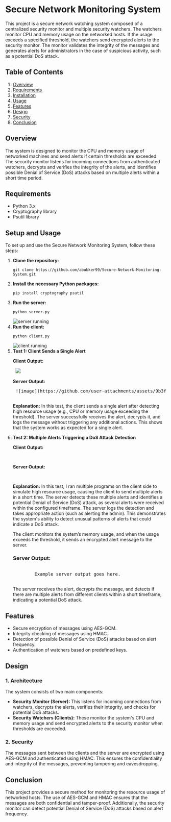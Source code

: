 <h1>Secure Network Monitoring System</h1>

<p>This project is a secure network watching system composed of a centralized security monitor and multiple security watchers. The watchers monitor CPU and memory usage on the networked hosts. If the usage exceeds a specified threshold, the watchers send encrypted alerts to the security monitor. The monitor validates the integrity of the messages and generates alerts for administrators in the case of suspicious activity, such as a potential DoS attack.</p>

<h2>Table of Contents</h2>
<ol>
    <li><a href="#overview">Overview</a></li>
    <li><a href="#requirements">Requirements</a></li>
    <li><a href="#installation">Installation</a></li>
    <li><a href="#usage">Usage</a></li>
    <li><a href="#features">Features</a></li>
    <li><a href="#design">Design</a></li>
    <li><a href="#security">Security</a></li>
    <li><a href="#conclusion">Conclusion</a></li>
</ol>

<h2 id="overview">Overview</h2>
<p>The system is designed to monitor the CPU and memory usage of networked machines and send alerts if certain thresholds are exceeded. The security monitor listens for incoming connections from authenticated watchers, decrypts and verifies the integrity of the alerts, and identifies possible Denial of Service (DoS) attacks based on multiple alerts within a short time period.</p>

<h2 id="requirements">Requirements</h2>
<ul>
    <li>Python 3.x</li>
    <li>Cryptography library</li>
    <li>Psutil library</li>
</ul>

<h2 id="setup">Setup and Usage</h2>
<p>To set up and use the Secure Network Monitoring System, follow these steps:</p>
<ol>
    <li><strong>Clone the repository:</strong>
        <pre><code>git clone https://github.com/abubker99/Secure-Network-Monitoring-System.git</code></pre>
    </li>
    <li><strong>Install the necessary Python packages:</strong>
        <pre><code>pip install cryptography psutil</code></pre>
    </li>
    <li><strong>Run the server:</strong>
        <pre><code>python server.py</code></pre>
        <img src="https://github.com/user-attachments/assets/2cb054ab-036d-47a0-b9fb-dfb7bce69952" alt="server running" />
    </li>
    <li><strong>Run the client:</strong>
        <pre><code>python client.py</code></pre>
        <img src="https://github.com/user-attachments/assets/eefdd71c-ac0d-4136-b73e-b87d9ead036f" alt="client running" />
    </li>
<li><strong>Test 1: Client Sends a Single Alert</strong>
        <p><strong>Client Output:</strong></p>
        <pre> <img src="https://github.com/user-attachments/assets/cbb417b5-2510-4199-8bf2-8a2836f0ceb0"/> </pre>
        <p><strong>Server Output:</strong></p>
        <pre> ![image](https://github.com/user-attachments/assets/9b3f29ad-c05c-40eb-afd6-36b1fc7a672a)
 </pre>
        <p><strong>Explanation:</strong> In this test, the client sends a single alert after detecting high resource usage (e.g., CPU or memory usage exceeding the threshold). The server successfully receives the alert, decrypts it, and logs the message without triggering any additional actions. This shows that the system works as expected for a single alert.</p>
    </li>
    <li><strong>Test 2: Multiple Alerts Triggering a DoS Attack Detection</strong>
        <p><strong>Client Output:</strong></p>
        <pre> <!-- Add the photo of the client output here --> </pre>
        <p><strong>Server Output:</strong></p>
        <pre> <!-- Add the photo of the server output here --> </pre>
        <p><strong>Explanation:</strong> In this test, I ran multiple programs on the client side to simulate high resource usage, causing the client to send multiple alerts in a short time. The server detects these multiple alerts and identifies a potential Denial of Service (DoS) attack, as several alerts were received within the configured timeframe. The server logs the detection and takes appropriate action (such as alerting the admin). This demonstrates the system's ability to detect unusual patterns of alerts that could indicate a DoS attack.</p>
    </li>
    </pre>
    <p>The client monitors the system’s memory usage, and when the usage exceeds the threshold, it sends an encrypted alert message to the server.</p>
    <h3>Server Output:</h3>
    <pre>
        <!-- Add a placeholder where you will insert the server output photo -->
        Example server output goes here.
    </pre>
    <p>The server receives the alert, decrypts the message, and detects if there are multiple alerts from different clients within a short timeframe, indicating a potential DoS attack.</p>
     </li>


</ol>

<h2 id="features">Features</h2>
<ul>
    <li>Secure encryption of messages using AES-GCM.</li>
    <li>Integrity checking of messages using HMAC.</li>
    <li>Detection of possible Denial of Service (DoS) attacks based on alert frequency.</li>
    <li>Authentication of watchers based on predefined keys.</li>
</ul>

<h2 id="design">Design</h2>
<h3>1. Architecture</h3>
<p>The system consists of two main components:</p>
<ul>
    <li><strong>Security Monitor (Server):</strong> This listens for incoming connections from watchers, decrypts the alerts, verifies their integrity, and checks for potential DoS attacks.</li>
    <li><strong>Security Watchers (Clients):</strong> These monitor the system's CPU and memory usage and send encrypted alerts to the security monitor when thresholds are exceeded.</li>
</ul>

<h3>2. Security</h3>
<p>The messages sent between the clients and the server are encrypted using AES-GCM and authenticated using HMAC. This ensures the confidentiality and integrity of the messages, preventing tampering and eavesdropping.</p>

<h2 id="conclusion">Conclusion</h2>
<p>This project provides a secure method for monitoring the resource usage of networked hosts. The use of AES-GCM and HMAC ensures that the messages are both confidential and tamper-proof. Additionally, the security monitor can detect potential Denial of Service (DoS) attacks based on alert frequency.</p>

